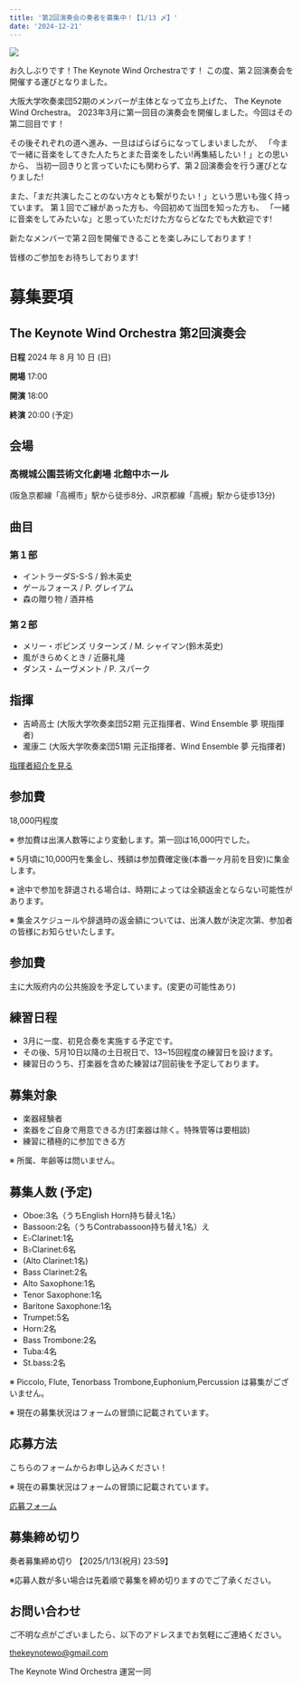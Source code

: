 ```yaml
---
title: '第2回演奏会の奏者を募集中！【1/13 〆】'
date: '2024-12-21'
---
```


![](/2nd/main-visual.jpg)

お久しぶりです！The Keynote Wind Orchestraです！
この度、第２回演奏会を開催する運びとなりました。

大阪大学吹奏楽団52期のメンバーが主体となって立ち上げた、
The Keynote Wind Orchestra。
2023年3月に第一回目の演奏会を開催しました。今回はその第二回目です！

その後それぞれの道へ進み、一旦はばらばらになってしまいましたが、
「今まで一緒に音楽をしてきた人たちとまた音楽をしたい!再集結したい！」との思いから、
当初一回きりと言っていたにも関わらず、第２回演奏会を行う運びとなりました!

また、「まだ共演したことのない方々とも繋がりたい！」という思いも強く持っています。
第１回でご縁があった方も、今回初めて当団を知った方も、
「一緒に音楽をしてみたいな」と思っていただけた方ならどなたでも大歓迎です!

新たなメンバーで第２回を開催できることを楽しみにしております！

皆様のご参加をお待ちしております!


# 募集要項

## The Keynote Wind Orchestra 第2回演奏会

**日程** 2024 年 8 月 10 日 (⽇)

**開場** 17:00

**開演** 18:00

**終演** 20:00 (予定)


## 会場

### 高槻城公園芸術文化劇場 北館中ホール  
(阪急京都線「高槻市」駅から徒歩8分、JR京都線「高槻」駅から徒歩13分)


## 曲目

### 第１部

- イントラーダS-S-S / 鈴木英史
- ゲールフォース / P. グレイアム
- 森の贈り物 / 酒井格

### 第２部

- メリー・ポピンズ リターンズ / M. シャイマン(鈴木英史)
- 風がきらめくとき / 近藤礼隆
- ダンス・ムーヴメント / P. スパーク

## 指揮

- 吉崎高士 (大阪大学吹奏楽団52期 元正指揮者、Wind Ensemble 夢 現指揮者)
- 瀧康二 (大阪大学吹奏楽団51期 元正指揮者、Wind Ensemble 夢 元指揮者)

[指揮者紹介を見る](/conductors)

## 参加費
18,000円程度

※ 参加費は出演人数等により変動します。第一回は16,000円でした。

※ 5月頃に10,000円を集金し、残額は参加費確定後(本番一ヶ月前を目安)に集金します。

※ 途中で参加を辞退される場合は、時期によっては全額返金とならない可能性があります。

※ 集金スケジュールや辞退時の返金額については、出演人数が決定次第、参加者の皆様にお知らせいたします。


## 参加費
主に大阪府内の公共施設を予定しています。(変更の可能性あり)

## 練習日程
- 3月に一度、初見合奏を実施する予定です。
- その後、5月10日以降の土日祝日で、13~15回程度の練習日を設けます。
- 練習日のうち、打楽器を含めた練習は7回前後を予定しております。

## 募集対象
- 楽器経験者
- 楽器をご自身で用意できる方(打楽器は除く。特殊管等は要相談)
- 練習に積極的に参加できる方

※ 所属、年齢等は問いません。

## 募集人数 (予定) 
- Oboe:3名（うちEnglish Horn持ち替え1名）
- Bassoon:2名（うちContrabassoon持ち替え1名）え
- E♭Clarinet:1名
- B♭Clarinet:6名
- (Alto Clarinet:1名)
- Bass Clarinet:2名
- Alto Saxophone:1名
- Tenor Saxophone:1名
- Baritone Saxophone:1名
- Trumpet:5名
- Horn:2名
- Bass Trombone:2名
- Tuba:4名
- St.bass:2名

※ Piccolo, Flute, Tenorbass Trombone,Euphonium,Percussion は募集がございません。

※ 現在の募集状況はフォームの冒頭に記載されています。

## 応募方法
こちらのフォームからお申し込みください！

※ 現在の募集状況はフォームの冒頭に記載されています。

[応募フォーム](https://forms.gle/QjBHcK2fPppJcNV78)

## 募集締め切り

奏者募集締め切り 【2025/1/13(祝月) 23:59】

※応募人数が多い場合は先着順で募集を締め切りますのでご了承ください。

## お問い合わせ

ご不明な点がございましたら、以下のアドレスまでお気軽にご連絡ください。

[thekeynotewo@gmail.com](mailto:thekeynotewo@gmailcom) 


The Keynote Wind Orchestra 運営一同